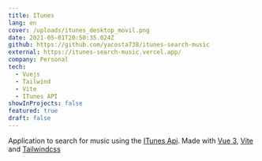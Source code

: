 ```yaml
---
title: ITunes
lang: en
cover: /uploads/itunes_desktop_movil.png
date: 2021-05-01T20:50:35.024Z
github: https://github.com/yacosta738/itunes-search-music
external: https://itunes-search-music.vercel.app/
company: Personal
tech:
  - Vuejs
  - Tailwind
  - Vite
  - ITunes API
showInProjects: false
featured: true
draft: false
---
```

Application to search for music using the [ITunes Api](https://itunes.apple.com/). Made with [Vue 3](https://v3.vuejs.org/), [Vite](https://vitejs.dev/) and [Tailwindcss](https://tailwindcss.com/)
